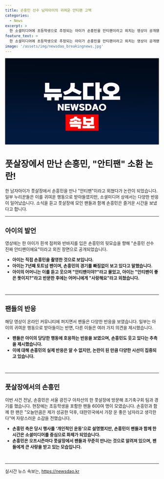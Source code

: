 ```yaml
---
title: 손흥민 선수 남자아이의 귀여운 안티팬 고백
categories:
  - News
excerpt: >
  한 소셜미디어에 초등학생으로 추정되는 아이가 손흥민을 안티팬이라고 외치는 영상이 공개됐다. 아이는 손흥민을 향해 직접 촬영하며 손흥민 선수 진짜 안티팬이에요라고 외쳤고, 이를 들은 어머니는 웃으며 자신의 의도를 설명했다. 해당 영상은 온라인 커뮤니티에 퍼지며 누리꾼들의 관심을 끌었고, 손흥민의 귀엽고 웃긴 반응도 함께 눈길을 끌었다. 또한, 손흥민이 풋살장에 등장한 것은 이번이 처음이 아닌데, 이번에는 손흥민이 조기축구회 팀과 경기를 펼쳤으며 현장에는 600여명의 팬들이 모였다. 이에 대한 손흥민의 측은 그가 손흥민과 15분간 볼을 찼다고 전했고, 손흥민은 오늘만큼은 제가 성공한 덕후, 대한민국에서 가장 운 좋은 남자라고 생각한다고 말했다.
feature_text: >
  한 소셜미디어에 초등학생으로 추정되는 아이가 손흥민을 안티팬이라고 외치는 영상이 공개됐다. 아이는 손흥민을 향해 직접 촬영하며 손흥민 선수 진짜 안티팬이에요라고 외쳤고, 이를 들은 어머니는 웃으며 자신의 의도를 설명했다. 해당 영상은 온라인 커뮤니티에 퍼지며 누리꾼들의 관심을 끌었고, 손흥민의 귀엽고 웃긴 반응도 함께 눈길을 끌었다. 또한, 손흥민이 풋살장에 등장한 것은 이번이 처음이 아닌데, 이번에는 손흥민이 조기축구회 팀과 경기를 펼쳤으며 현장에는 600여명의 팬들이 모였다. 이에 대한 손흥민의 측은 그가 손흥민과 15분간 볼을 찼다고 전했고, 손흥민은 오늘만큼은 제가 성공한 덕후, 대한민국에서 가장 운 좋은 남자라고 생각한다고 말했다.
image: '/assets/img/newsdao_breakingnews.jpg'
---
```


<p><img src="/assets/img/newsdao_breakingnews.jpg" alt="pcversion 속보" /></p>

<h1 data-ke-size="size26"><b>풋살장에서 만난 손흥민, "안티팬" 소환 논란!</b></h1>

<p data-ke-size="size16">한 남자아이가 풋살장에서 손흥민을 만나 "안티팬"이라고 외쳤다가 논란이 되었습니다. 일부 누리꾼들은 이를 귀여운 행동으로 받아들였지만, 소셜미디어 상에서는 다양한 반응이 일어났습니다. 소식을 듣고 풋살장에 모인 팬들과 함께 손흥민은 즐거운 시간을 보냈다고 합니다.</p>

<hr>

<h2 data-ke-size="size24"><b>아이의 발언</b></h2>

<p data-ke-size="size16">영상에는 한 아이가 흰색 점퍼와 반바지를 입은 손흥민의 뒷모습을 향해 "손흥민 선수 진짜 안티팬이에요"이라고 외친 장면으로 공개되었습니다.</p>

<ul>
<li><b>아이는 직접 손흥민을 촬영한 것으로 보입니다.</b></li>
<li><b>아이는 7년째 토트넘 팬이며, 손흥민의 경기를 빠짐없이 보고 있다고 말했습니다.</b></li>
<li><b>아이의 어머니는 이를 듣고 웃으며 "안티팬이야?"라고 물었고, 아이는 "안티팬이 좋은 뜻이지?"라고 반문한 후에는 어머니에게 "사랑해요"라고 외쳤습니다.</b></li>
</ul>

<p data-ke-size="size16">&nbsp;</p>

<hr>

<h2 data-ke-size="size24"><b>팬들의 반응</b></h2>

<p data-ke-size="size16">해당 영상이 온라인 커뮤니티에 퍼지면서 팬들은 다양한 반응을 보였습니다. 일부는 아이의 귀여운 행동으로 받아들이는 반면, 다른 이들은 여러 가지 의견을 제시했습니다.</p>

<ul>
<li><b>팬들은 아이의 당당한 행동에 호응하는 반응을 보였으며, 손흥민도 웃고 있다는 추측을 제시했습니다.</b></li>
<li><b>이에 대해 손흥민의 실제 반응은 알 수 없지만, 논란이 된 만큼 다양한 시선이 집중되고 있습니다.</b></li>
</ul>

<p data-ke-size="size16">&nbsp;</p>

<hr>

<h2 data-ke-size="size24"><b>풋살장에서의 손흥민</b></h2>

<p data-ke-size="size16">이번 사건 전날, 손흥민은 서울 광진구 아차산의 한 풋살장에 방문해 조기축구회 팀과 경기를 했습니다. 현장에는 초등학생을 포함한 팬들 600여 명이 모였습니다. 손흥민과 함께 한 팬은 "오늘만큼은 제가 성공한 덕후, 대한민국에서 가장 운 좋은 남자라고 생각한다"며 자랑스러운 소감을 전했습니다.</p>

<ul>
<li><b>손흥민 측은 당시 행사를 '개인적인 운동'으로 설명했지만, 손흥민이 팬들과 함께 한 시간은 소셜미디어를 중심으로 화제가 되었습니다.</b></li>
<li><b>손흥민은 오프시즌마다 풋살장에서 팬들과 꾸준히 만나는 것으로 알려져 있으며, 팬들에게 큰 사랑을 받고 있는 모습입니다.</b></li>
</ul>

<p data-ke-size="size16">&nbsp;</p>

<hr>
실시간 뉴스 속보는, <a href="https://newsdao.kr" rel="dofollow">https://newsdao.kr</a>


